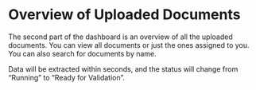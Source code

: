 

# Overview of Uploaded Documents

The second part of the dashboard is an overview of all the uploaded documents. You can view all documents or just the ones assigned to you. You can also search for documents by name.

Data will be extracted within seconds, and the status will change from “Running” to “Ready for Validation”.



